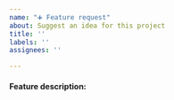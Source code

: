```yaml
---
name: "➕ Feature request"
about: Suggest an idea for this project
title: ''
labels: ''
assignees: ''

---
```


#### Feature description:

<!--In case you want to start a discussion about an idea, discussions are better suited for this https://github.com/CommunitySolidServer/CommunitySolidServer/discussions -->
<!--A clear and concise description of what you want to happen.-->
